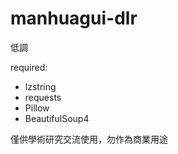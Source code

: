 # manhuagui-dlr
低調

required:  
* lzstring
* requests
* Pillow
* BeautifulSoup4

僅供學術研究交流使用，勿作為商業用途
